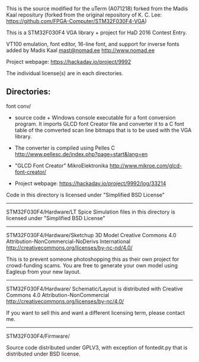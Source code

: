 This is the source modified for the uTerm (A071218) forked from the Madis Kaal 
repositury (forked from the original repository of K. C. Lee: 
https://github.com/FPGA-Computer/STM32F030F4-VGA)

This is a STM32F030F4 VGA library + project for HaD 2016 Contest Entry.

VT100 emulation, font editor, 16-line font, and support for inverse fonts
added by Madis Kaal <mast@nomad.ee> http://www.nomad.ee

Project webpage: 
https://hackaday.io/project/9992

The individual license(s) are in each directories.

Directories:
------------------------------------------------------------------------------
font conv/ 
- source code + Windows console executable for a font conversion program.
It imports GLCD font Creator file and converter it to a C font table
of the comverted scan line bitmaps that is to be used with the VGA library.

- The converter is compiled using Pelles C
http://www.pellesc.de/index.php?page=start&lang=en

- "GLCD Font Creator" MikroElektronika
http://www.mikroe.com/glcd-font-creator/

- Project webpage:
https://hackaday.io/project/9992/log/33214

Code in this directory is licensed under "Simplified BSD License"

-------------------------------------------------------------------------------
STM32F030F4/Hardware/LT Spice Simulation
files in this directory is licensed under "Simplified BSD License"

-------------------------------------------------------------------------------
STM32F030F4/Hardware/Sketchup 3D Model
Creative Commons 4.0 Attribution-NonCommercial-NoDerivs International
http://creativecommons.org/licenses/by-nc-nd/4.0/

This is to prevent someone photoshopping this as their own project for crowd-funding 
scams. You are free to generate your own model using Eagleup from your new layout.

-------------------------------------------------------------------------------
STM32F030F4/Hardware/
Schematic/Layout is distributed with Creative Commons 4.0 Attribution-NonCommercial
http://creativecommons.org/licenses/by-nc/4.0/

If you want to sell this and want a different licensing term, please contact me.

-------------------------------------------------------------------------------
STM32F030F4/Firmware/

Source code distributed under GPLV3, with exception of fontedit.py that is
distributed under BSD license.
